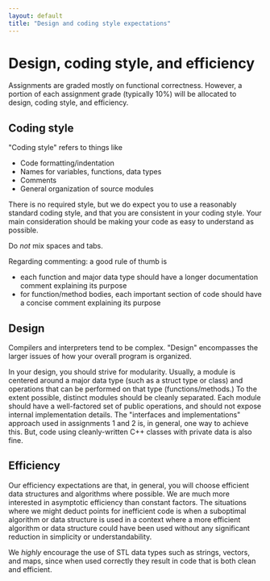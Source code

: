 ```yaml
---
layout: default
title: "Design and coding style expectations"
---
```


# Design, coding style, and efficiency

Assignments are graded mostly on functional correctness.  However, a portion of each assignment
grade (typically 10%) will be allocated to design, coding style, and efficiency.

## Coding style

"Coding style" refers to things like

* Code formatting/indentation
* Names for variables, functions, data types
* Comments
* General organization of source modules

There is no required style, but we do expect you to use a reasonably standard
coding style, and that you are consistent in your coding style.  Your main consideration
should be making your code as easy to understand as possible.

Do *not* mix spaces and tabs.

Regarding commenting: a good rule of thumb is

* each function and major data type should have a longer documentation comment
  explaining its purpose
* for function/method bodies, each important section of code should have
  a concise comment explaining its purpose

## Design

Compilers and interpreters tend to be complex.  "Design" encompasses the larger
issues of how your overall program is organized.

In your design, you should strive for modularity.  Usually, a module is
centered around a major data type (such as a struct type or class) and operations
that can be performed on that type (functions/methods.)  To the extent possible,
distinct modules should be cleanly separated.  Each module should have a well-factored
set of public operations, and should not expose internal implementation details.
The "interfaces and implementations" approach used in assignments 1 and 2 is,
in general, one way to achieve this.  But, code using cleanly-written C++ classes
with private data is also fine.

## Efficiency

Our efficiency expectations are that, in general, you will choose efficient data
structures and algorithms where possible.  We are much more interested in
asymptotic efficiency than constant factors.  The situations where we might deduct
points for inefficient code is when a suboptimal algorithm or data structure
is used in a context where a more efficient algorithm or data structure could have
been used without any significant reduction in simplicity or understandability.

We *highly* encourage the use of STL data types such as strings, vectors, and maps,
since when used correctly they result in code that is both clean and efficient.
